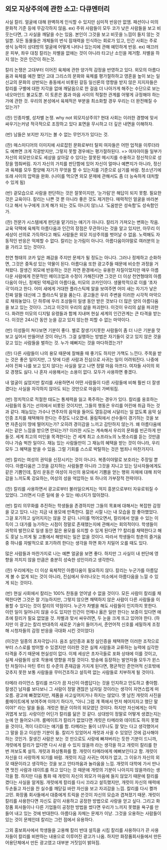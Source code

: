 ## 외모 지상주의에 관한 소고: 다큐멘터리

사실
칼리. 얼굴에 대해 완벽하게 인식할 수 있지만 심미적 반응만 없앰.
패션이나 미의 문화적 기준 등에 무감각하지 않음.
ex) 주위 사람들이 모두 코가 낮은 사람들을 보고 비웃는다면, 그 사실을 깨달을 수는 있음. 본인이 그것을 보고 비웃을 느낌이 들지 않는 것일뿐.
모든 동물들은 개체들의 번식 잠재력을 인식하는 회로가 있고, 인간 사회는 주로 생식 능력이 상대방의 얼굴에 어떻게 나타나 있는지에 관해 예민하게 반응.
ex) 매끄러운 피부, 좌우 대칭
칼리는 차별을 없애는 것이 아니라 타고난 소인을 제거함. 차별을 하지 않는 것은 인간이 하는것.

칼리 논쟁은 고대부터 이어진 육체에 관한 양가적 감정을 반영하고 있다.
외모의 아름다움과 육체를 예찬 했던 고대 그리스의 문화와 육체를 평가절하하고 영혼을 높이 보는 일신교의 문화의 상반되는 충동에서 비롯된 갈등
일신론의 영향을 받지 않은 지지자들은 칼리를 구별에 대한 지각을 없애 깨달음으로 한 걸음 더 나아가게 해주는 수단으로 보는 네오마인드 불교도뿐.
이 토론은 몸과 마음 사이의 적절한 관계를 어떻게 규정해야 하는가에 관한 것. 우리의 본성에서 육체적은 부분을 최소화할 경우 우리는 더 완전해질 수 있는가?


(찬)
인종차별, 성차별 논쟁. why not 외모지상주의?
현대 사회는 이러한 경향에 맞서 싸우기는커녕 적극적으로 조장하고 있다
표면을 무시하고 더 깊은 내면을 이해하자.

(반)
남들은 보지만 자기는 볼 수 없는 무언가가 있다는 것.

(찬)
매스미디어의 이미지에 사로잡힌 문화로부터 탈피
여자들은 어떤 업적을 이루더라도 예쁘면 크게 각광받지만, 그렇지 못할 경우에는 평가절하된다.
=> 여자아이들 일부가 자신의 외모만으로도 세상을 살아갈 수 있다는 잘못된 메시지를 수용하고 정신적으로 성장을 멈춰버림.
자기 자신의 가치를 판단함에 있어 자신이 얼마나 예쁜지가 아니라, 정신과 육체를 모두 함양해 자기가 무엇을 할 수 있는지를 기준으로 삼기를 바람.
청소년기에 또래 사이의 압력을 완화. (나이를 먹으면 외모 문제에 관해서도 좀 더 능숙하게 대처할 수 있게 됨)

(반)
겉모습으로 사람을 판단하는 것은 잘못이지만, ‘눈가림’은 해답이 되지 못함. 필요한 것은 교육이다.
칼리는 나쁜 것 뿐 아니라 좋은 것도 제거한다. 매력적인 얼굴을 바라본다고 해서 누구에게 크게 해가 되는 것도 아니지 않느냐.
‘도움받은 성숙함’도 성숙함인가.

(찬)
전문가 시스템에게 판단을 맡기라는 얘기가 아니다. 칼리가 가져오는 변화는 작음.
교육 덕택에 육체적 아름다움과 인간의 장점은 무관하다는 것을 알고 있지만, 아무리 이 세상이 선의로 가득하다고 해도 사람들은 외모 지상주의를 벗어날 수 없음. 노력해도 자동적인 반응은 억제할 수 없다.
칼리는 눈가림이 아니다. 아름다움이야말로 여러분의 눈을 가리고 있는 것이다.

천연 형태의 코카  잎은 쾌감을 주지만 문제가 될 정도는 아니다. 그러나 정제하고 순화하면, 그것은 중독성 있는 약물이 된다.
아름다움 또한 광고주들 때문에 비슷한 과정을 거쳐왔다. 잘생긴 외모에 반응하는 것은 자연 환경에서는 유용한 자질이었지만 매우 아름다운 사람에게 전문적인 메이크업과 수정이 가해진다면 그것은 더 이상 천연형태의 아름다움이 아닌, 정제된 약제급의 아름다움, 미모의 코카인이다.
생물학적으로 이를 ‘초자극’이라고 한다. 어미 새에게 거대한 플라스틱제 알을 보여주면 어미 새는 자기가 낳은 진짜 알들 대신에 그 플라스틱 알을 품는다. 광고들은 우리 주변을 이러한 시각적 마약으로 채워놓았다. 단 하루에 우리 조상들이 일생 동안 받은 것보다 더 많은 양의 아름다움을 보고 있는 것이다. 그리고 이것이 우리의 삶을 파괴한다.
이것이 우리의 삶을 파괴한다. 화려한 미모의 디지털 유령들과 함께 지내며 현실 세계의 인간관계는 큰 타격을 받는다. 이것은 24시간 동안 눈을 감고 있지 않는한 피할 수 없는 마약이다.

(반)
이성들이 쳐다보면 기분이 좋다. 별로 잘생기지못한 사람들이 좀 더 나은 기분을 맛보고 싶어서 만들어낸 것이 아닌가. 그걸 실행하는 방법은 자기들이 갖고 있지 않은 것을 갖고 있는 사람들을 벌하는 것. 누가 예뻐지는 것을 마다하겠는가?

(찬)
다른 사람들이 나의 용모 때문에 잘해줄 때 좋기도 하지만 가책도 느낀다. 주목을 받는 것은 좋은 일이지만, 그 탓에 다른 사람과 진심으로 사귀는 일이 어려워진다. 나중에서야 진짜 나를 보고 있지 않다는 사실을 알고 나면 정말 마음 아프다. 여자들 사이의 외모 경쟁도 싫다. 나 혼자 사용해서는 소용이 없다. 모두가 사용하면 좋겠다.

내 얼굴이 싫었지만 칼리를 사용하면서 어떤 사람들이 다른 사람들에 비해 훨씬 더 잘생겼다는 사실을 자각하지 않아도 되는 것만으로 마음이 가벼워짐.

(반)
정치적으로 적절한 태도는 통제력을 잃고 폭주하는 경우가 있다.
칼리를 옹호하는 사람들의 동기는 선의에서 비롯된 것이지만, 그들의 행동은 우리를 어린애 취급 하는 것과 같다.
재능있는 가수나 연주자의 음악을 들어도 열등감에 시달리는 일 없도록 음악 실인증 조치를 채택해야 한다는 주장도 나오겠네.
올림픽에서 선수들이 경기하는 것을 보면 자존심이 땅에 떨어지는가? 오히려 경이감을 느끼고 감탄하지 않는가. 왜 아름다움에서는 같은 느낌을 받으면 안되는가? 이러한 시도는 계속해서 우리의 문화를 빈곤하게 만들것.
세계 최고의 미인을 목격한다는 건 세계 최고 소프라노의 노랫소리를 듣는 것만큼이나 가슴 벅찬 일이다. 재능 있는 사람들만이 그 재능의 혜택을 받는 것이 아니라, 우리 모두 그 혜택을 받을 수 있음. 그럴 기회를 스스로 박탈하는 것은 범죄나 마찬가지다.

(반)
칼리는 여성의 권익을 신장시키는 것이 아니다. 복종이야말로 보호라는 주장일 뿐이다. 아름다움은 그것을 감지하는 사람들뿐 아니라 그것을 지니고 있는 당사자들에게도 같은 기쁨인데, 칼리 운동은 여성이 자신의 용모에서 기쁨을 얻는 행위 자체에 대해 죄악감을 느끼도록 강요하는, 여성의 성을 억압하는 또 하나의 가부장적 전략이다.

(찬)
칼리를 사용하면서 광고로부터 불러일으켜지는 억지 흥분으로부터 자유로워질 수 있었다. 그러면서 다른 일에 쓸 수 있는 에너지가 많아졌다.

(반)
칼리 의무화를 추진하는 학생들을 존경하지만 그들의 목표에 대해서는 복잡한 감정을 갖고 있다.
나는 지금 내 용모에 만족한다.
젊은 시절 나는 내 모습을 참 좋아했었다. 그걸 포기하고 싶어지지는 않을 것 같다. 나이를 먹어오면서, 칼리에서 얻을 수 있는 이득이 그 대가를 능가하는 시점이 정말로 존재했는지에 관해서는 회의적이다.
학생들이 과학의 발전으로 일생 동안 젊은 용모를 유지할 수 있게 된다면 ?? 칼리를 채택한다고 해도 훗날 느끼게 될 고통에서 해방되는 일은 없을 것이다. 따라서 학생들이 청춘의 즐거움 중 하나를 자발적으로 포기하려 한다는 생각을 하면 화가 치밀어 오를 때도 있다.

많은 사람들과 마찬가지로 나는 예쁜 얼굴을 보면 좋다. 하지만 그 사실이 내 판단에 영향을 끼치지 않을 만큼은 충분히 성숙한 성인이라고 생각한다.

(찬)
우리에게는 더 이상 육체적인 아름다움이 필요하지 않다.
칼리는 누군가를 아름답게 볼 수 없게 되는 것이 아니라, 진심에서 우러나오는 미소에서 아름다움을 느낄 수 있게 되는 것이다.

(반)
현실 사회에서 칼리는 100% 찬동을 얻어낼 수 없을 것이다. 모든 사람이 칼리를 채택한다면 그것은 잘 기능하지만, 그렇지 않으면 채택하지 않은 사람이 다른 사람들을 이용할 수 있다는 것이 칼리의 약점이다. 누군가 차별을 해도 사람들이 인지하지 못한다.
이런 일이 일어나지 않을 수도 있지만 인간이 언제나 옳은 일만 한다는 보증이 있다면 애초에 칼리가 필요 없었을 것.
차별과 맞서 싸우려면, 두 눈을 크게 뜨고 있어야 한다.
(하지만 이 광고는 칼리 반대측의 새로운 기술이 들어가서, 준언어적 신호를 세밀하게 조정해 시청자들의 감정 반응을 극대화 시킨 것이었다)

(이것은 일종의 초자극입니다. 음조 실인증과 표정 실인증을 채택하면 이러한 조작으로부터 스스로를 방어할 수 있겠지만 이러한 것은 실제 사람들과 교류하는 능력에 심각한 타격을 주기 때문에 현실성이 없다.
이제 세상은 초자극들로 포화 상태에 이를 것이고, 실제 사람들의 상호 작용에 영향을 끼칠 것이다. 방송에 등장하는 발언자들 모두가 윈스턴 처칠이나 마틴 루터 킹 수준의 존재감을 가지게 된다면, 평균적인 준언어적 신호밖에 갖추지 못한 보통 사람들을 무미건조하고 설득력 없는 사람들로 치부하게 될 것이다. 

타메라 라이언스
칼리를 쓰다가 끔
자신이 아름답다는 것을 인지하고 안도하고 좋아함.
잘생긴 남자를 보다보니 그 사람이 정말 괜찮은 남자일 것이라는 생각이 자연스럽게 떠오름.
광고에 빠졌었지만, 제품을 사고싶어지거나 하지는 않았다.
옛 남친 개럿의 사진을 룸메이트에게 보여주며 이야기 하다가, “아니 그럼 걔 쪽에서 먼저 헤어지자고 했단 말이야?’ 라는 말을 들음. 개럿은 평균 이하의 외모였던 것이다. 하지만 자신에게는 아직 귀엽게 보임. 사랑이란 어딘가 칼리를 닮은 것 같다. 상대방이 정말로 어떻게 생겼는지는 눈에 안 들어오니까. 룸메이트가 칼리가 없었다면 개럿은 타메라와 데이트도 하지 못했을 것이다, 격이 다르다는 얘기를 함. 타메라는 둘이 너무나도 잘 맞는 다고 생각했어서 그 말을 듣고 이상한 기분이 듦. 칼리가 있었어서 개럿과 사귈 수 있었던 것에 감사해야하는 것인가.
잘생긴 사람은 보는 것 만으로도 사랑에 빠져버리는 듯한 기분이 드니까, 개럿에게 칼리가 없다면 다시 사귈 수 있지 않을까 라는 생각을 하고 개럿이 칼리를 한 번 꺼보도록 설득.
개럿과 화상통화를 함. 개럿이 타메라에게 예뻐보인다고 함. 개럿이 자신을 더 사랑하게 되기를 바람.
개럿이 지금 사귀는 여자가 없고, 그 이유가 자신의 외모 때문이라고 생각하는 것을 보고 안타까움과 놀라움을 느낌. 개럿의 대학에 가서 만나면 멋진 사람과 데이트를 하고 있다는 것 때문에 개럿의 기분이 나아지지 않을까라는 생각을 함.
하지만 다음 통화 때 개럿이 자신의 외모가 마음에 들지 않았기 때문에 칼리를 켰다는 사실을 알게됨. 개럿에게 칼리를 다시 끄라고 설득했지만, 개럿이 자신의 매력에 두손들고 자신을 찬 실수를 깨닫길 바란 자신을 보고 자괴감을 느낌.
칼리를 다시 켤까 고민. 화장품 회사들에서 대중에게 트릭을 쓴것이 자신의 모습과 겹쳐졌기 때문. 개럿이 칼리를 사용한다면 자신도 같이 사용하고 공정한 방법으로 사랑을 얻고 싶다. 그리고 화장품 회사들이나 다른 기업들이 공정한 방법을 썼다면 우리가 느끼지 못했을 욕구를 만들어 내고 있는 것에 반대한다. 아름다움 자체는 문제가 이낟. 그것을 오용하는 사람들이 있는 것이 문제인데 칼리는 그런 점에서 유용하다.

그외
홍보회사에서 학생들을 고용해 칼리 반대 설득을 시킴
칼리를 사용하다가 끈 사용자들이 칼리를 비판하는 내용으로 이루어진 광고가 나옴. 하지만 화장품회사들에서 만든 어용단체에서 만든 광고였고 대부분 거짓임이 밝혀짐.

